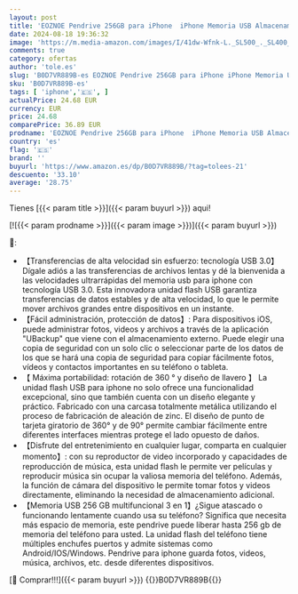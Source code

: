 ```yaml
---
layout: post
title: 'EOZNOE Pendrive 256GB para iPhone  iPhone Memoria USB Almacenamiento Externo para Guardar Más Fotos Vídeos  3 en 1 Unidad Flash de Alta Velocidad Compatible con iPhone/iPad/Android/PC'
date: 2024-08-18 19:36:32
image: 'https://m.media-amazon.com/images/I/41dw-Wfnk-L._SL500_._SL400_.jpg'
comments: true
category: ofertas
author: 'tole.es'
slug: 'B0D7VR889B-es EOZNOE Pendrive 256GB para iPhone iPhone Memoria USB...'
sku: 'B0D7VR889B-es'
tags: [ 'iphone','🇪🇸', ]
actualPrice: 24.68 EUR
currency: EUR
price: 24.68
comparePrice: 36.89 EUR
prodname: 'EOZNOE Pendrive 256GB para iPhone  iPhone Memoria USB Almacenamiento Externo para Guardar Más Fotos Vídeos  3 en 1 Unidad Flash de Alta Velocidad Compatible con iPhone/iPad/Android/PC'
country: 'es'
flag: '🇪🇸'
brand: ''
buyurl: 'https://www.amazon.es/dp/B0D7VR889B/?tag=tolees-21'
descuento: '33.10'
average: '28.75'
---
```


Tienes [{{< param title >}}]({{< param buyurl >}}) aqui!

[![{{< param prodname >}}]({{< param image >}})]({{< param buyurl >}})

🔎:

- 【Transferencias de alta velocidad sin esfuerzo: tecnología USB 3.0】Dígale adiós a las transferencias de archivos lentas y dé la bienvenida a las velocidades ultrarrápidas del memoria usb para iphone con tecnología USB 3.0. Esta innovadora unidad flash USB garantiza transferencias de datos estables y de alta velocidad, lo que le permite mover archivos grandes entre dispositivos en un instante.
- 【Fácil administración, protección de datos】: Para dispositivos iOS, puede administrar fotos, videos y archivos a través de la aplicación "UBackup" que viene con el almacenamiento externo. Puede elegir una copia de seguridad con un solo clic o seleccionar parte de los datos de los que se hará una copia de seguridad para copiar fácilmente fotos, vídeos y contactos importantes en su teléfono o tableta.
- 【 Máxima portabilidad: rotación de 360 ° y diseño de llavero 】 La unidad flash USB para iphone no solo ofrece una funcionalidad excepcional, sino que también cuenta con un diseño elegante y práctico. Fabricado con una carcasa totalmente metálica utilizando el proceso de fabricación de aleación de zinc. El diseño de punto de tarjeta giratorio de 360° y de 90° permite cambiar fácilmente entre diferentes interfaces mientras protege el lado opuesto de daños.
- 【Disfrute del entretenimiento en cualquier lugar, comparta en cualquier momento】: con su reproductor de video incorporado y capacidades de reproducción de música, esta unidad flash le permite ver películas y reproducir música sin ocupar la valiosa memoria del teléfono. Además, la función de cámara del dispositivo le permite tomar fotos y videos directamente, eliminando la necesidad de almacenamiento adicional.
- 【Memoria USB 256 GB multifuncional 3 en 1】¿Sigue atascado o funcionando lentamente cuando usa su teléfono? Significa que necesita más espacio de memoria, este pendrive puede liberar hasta 256 gb de memoria del teléfono para usted. La unidad flash del teléfono tiene múltiples enchufes puertos y admite sistemas como Android/IOS/Windows. Pendrive para iphone guarda fotos, videos, música, archivos, etc. desde diferentes dispositivos.

[🛒 Comprar!!!]({{< param buyurl >}})
{{<world>}}B0D7VR889B{{</world>}}
